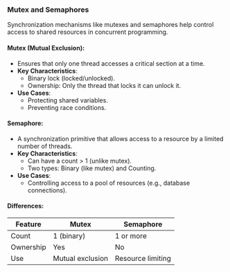 ### Mutex and Semaphores
Synchronization mechanisms like mutexes and semaphores help control access to shared resources in concurrent programming.

#### Mutex (Mutual Exclusion):
- Ensures that only one thread accesses a critical section at a time.
- **Key Characteristics**:
  - Binary lock (locked/unlocked).
  - Ownership: Only the thread that locks it can unlock it.
- **Use Cases**:
  - Protecting shared variables.
  - Preventing race conditions.

#### Semaphore:
- A synchronization primitive that allows access to a resource by a limited number of threads.
- **Key Characteristics**:
  - Can have a count > 1 (unlike mutex).
  - Two types: Binary (like mutex) and Counting.
- **Use Cases**:
  - Controlling access to a pool of resources (e.g., database connections).

#### Differences:
| Feature       | Mutex              | Semaphore          |
|---------------|--------------------|--------------------|
| Count         | 1 (binary)         | 1 or more          |
| Ownership     | Yes                | No                 |
| Use           | Mutual exclusion   | Resource limiting  |
